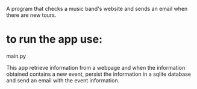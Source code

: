 A program that checks a music band's website and sends an email when there are new tours.

# to run the app use:
main.py

This app retrieve information from a webpage and when the information obtained contains a new event,
persist the information in a sqlite database and send an email with the event information.
